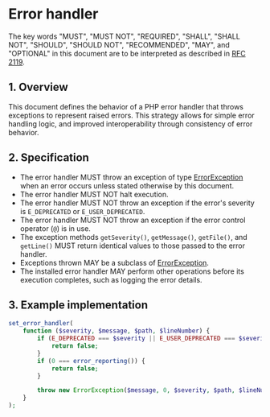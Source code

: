 # Error handler

The key words "MUST", "MUST NOT", "REQUIRED", "SHALL", "SHALL NOT", "SHOULD",
"SHOULD NOT", "RECOMMENDED", "MAY", and "OPTIONAL" in this document are to be
interpreted as described in [RFC 2119].

## 1. Overview

This document defines the behavior of a PHP error handler that throws exceptions
to represent raised errors. This strategy allows for simple error handling
logic, and improved interoperability through consistency of error behavior.

## 2. Specification

- The error handler MUST throw an exception of type [ErrorException] when an
  error occurs unless stated otherwise by this document.
- The error handler MUST NOT halt execution.
- The error handler MUST NOT throw an exception if the error's severity is
  `E_DEPRECATED` or `E_USER_DEPRECATED`.
- The error handler MUST NOT throw an exception if the error control operator
  (`@`) is in use.
- The exception methods `getSeverity()`, `getMessage()`, `getFile()`, and
  `getLine()` MUST return identical values to those passed to the error handler.
- Exceptions thrown MAY be a subclass of [ErrorException].
- The installed error handler MAY perform other operations before its execution
  completes, such as logging the error details.

## 3. Example implementation

```php
set_error_handler(
    function ($severity, $message, $path, $lineNumber) {
        if (E_DEPRECATED === $severity || E_USER_DEPRECATED === $severity) {
            return false;
        }
        if (0 === error_reporting()) {
            return false;
        }

        throw new ErrorException($message, 0, $severity, $path, $lineNumber);
    }
);
```

<!-- References -->

[ErrorException]: http://php.net/manual/en/class.errorexception.php
[RFC 2119]: http://tools.ietf.org/html/rfc2119
